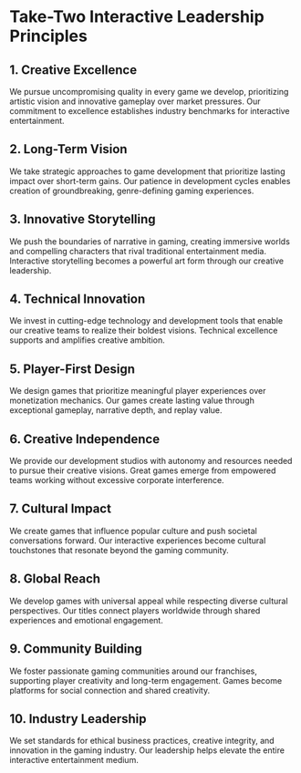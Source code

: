 # Take-Two Interactive Leadership Principles

## 1. Creative Excellence
We pursue uncompromising quality in every game we develop, prioritizing artistic vision and innovative gameplay over market pressures. Our commitment to excellence establishes industry benchmarks for interactive entertainment.

## 2. Long-Term Vision
We take strategic approaches to game development that prioritize lasting impact over short-term gains. Our patience in development cycles enables creation of groundbreaking, genre-defining gaming experiences.

## 3. Innovative Storytelling
We push the boundaries of narrative in gaming, creating immersive worlds and compelling characters that rival traditional entertainment media. Interactive storytelling becomes a powerful art form through our creative leadership.

## 4. Technical Innovation
We invest in cutting-edge technology and development tools that enable our creative teams to realize their boldest visions. Technical excellence supports and amplifies creative ambition.

## 5. Player-First Design
We design games that prioritize meaningful player experiences over monetization mechanics. Our games create lasting value through exceptional gameplay, narrative depth, and replay value.

## 6. Creative Independence
We provide our development studios with autonomy and resources needed to pursue their creative visions. Great games emerge from empowered teams working without excessive corporate interference.

## 7. Cultural Impact
We create games that influence popular culture and push societal conversations forward. Our interactive experiences become cultural touchstones that resonate beyond the gaming community.

## 8. Global Reach
We develop games with universal appeal while respecting diverse cultural perspectives. Our titles connect players worldwide through shared experiences and emotional engagement.

## 9. Community Building
We foster passionate gaming communities around our franchises, supporting player creativity and long-term engagement. Games become platforms for social connection and shared creativity.

## 10. Industry Leadership
We set standards for ethical business practices, creative integrity, and innovation in the gaming industry. Our leadership helps elevate the entire interactive entertainment medium.